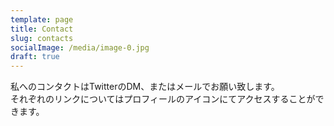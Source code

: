 ```yaml
---
template: page
title: Contact
slug: contacts
socialImage: /media/image-0.jpg
draft: true
---
```

私へのコンタクトはTwitterのDM、またはメールでお願い致します。  
それぞれのリンクについてはプロフィールのアイコンにてアクセスすることができます。